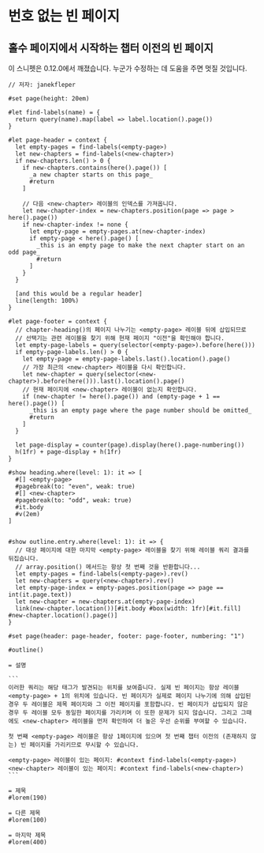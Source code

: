 # 번호 없는 빈 페이지

## 홀수 페이지에서 시작하는 챕터 이전의 빈 페이지

<div class="warning">
  이 스니펫은 0.12.0에서 깨졌습니다. 누군가 수정하는 데 도움을 주면 멋질 것입니다.
</div>

`````typ -norender
// 저자: janekfleper

#set page(height: 20em)

#let find-labels(name) = {
  return query(name).map(label => label.location().page())
}

#let page-header = context {
  let empty-pages = find-labels(<empty-page>)
  let new-chapters = find-labels(<new-chapter>)
  if new-chapters.len() > 0 {
    if new-chapters.contains(here().page()) [
      _a new chapter starts on this page_
      #return
    ]

    // 다음 <new-chapter> 레이블의 인덱스를 가져옵니다.
    let new-chapter-index = new-chapters.position(page => page > here().page())
    if new-chapter-index != none {
      let empty-page = empty-pages.at(new-chapter-index)
      if empty-page < here().page() [
        _this is an empty page to make the next chapter start on an odd page_
        #return
      ]
    }
  }

  [and this would be a regular header]
  line(length: 100%)
}

#let page-footer = context {
  // chapter-heading()의 페이지 나누기는 <empty-page> 레이블 뒤에 삽입되므로
  // 선택기는 관련 레이블을 찾기 위해 현재 페이지 "이전"을 확인해야 합니다.
  let empty-page-labels = query(selector(<empty-page>).before(here()))
  if empty-page-labels.len() > 0 {
    let empty-page = empty-page-labels.last().location().page()
    // 가장 최근의 <new-chapter> 레이블을 다시 확인합니다.
    let new-chapter = query(selector(<new-chapter>).before(here())).last().location().page()
    // 현재 페이지에 <new-chapter> 레이블이 없는지 확인합니다.
    if (new-chapter != here().page()) and (empty-page + 1 == here().page()) [
      _this is an empty page where the page number should be omitted_
      #return
    ]
  }

  let page-display = counter(page).display(here().page-numbering())
  h(1fr) + page-display + h(1fr)
}

#show heading.where(level: 1): it => [
  #[] <empty-page>
  #pagebreak(to: "even", weak: true)
  #[] <new-chapter>
  #pagebreak(to: "odd", weak: true)
  #it.body
  #v(2em)
]


#show outline.entry.where(level: 1): it => {
  // 대상 페이지에 대한 마지막 <empty-page> 레이블을 찾기 위해 레이블 쿼리 결과를 뒤집습니다.
  // array.position() 메서드는 항상 첫 번째 것을 반환합니다...
  let empty-pages = find-labels(<empty-page>).rev()
  let new-chapters = query(<new-chapter>).rev()
  let empty-page-index = empty-pages.position(page => page == int(it.page.text))
  let new-chapter = new-chapters.at(empty-page-index)
  link(new-chapter.location())[#it.body #box(width: 1fr)[#it.fill] #new-chapter.location().page()]
}

#set page(header: page-header, footer: page-footer, numbering: "1")

#outline()

= 설명

```
이러한 쿼리는 해당 태그가 발견되는 위치를 보여줍니다. 실제 빈 페이지는 항상 레이블 <empty-page> + 1의 위치에 있습니다. 빈 페이지가 실제로 페이지 나누기에 의해 삽입된 경우 두 레이블은 제목 페이지와 그 이전 페이지를 포함합니다. 빈 페이지가 삽입되지 않은 경우 두 레이블 모두 동일한 페이지를 가리키며 이 또한 문제가 되지 않습니다. 그리고 그때에도 <new-chapter> 레이블을 먼저 확인하여 더 높은 우선 순위를 부여할 수 있습니다.

첫 번째 <empty-page> 레이블은 항상 1페이지에 있으며 첫 번째 챕터 이전의 (존재하지 않는) 빈 페이지를 가리키므로 무시할 수 있습니다.

<empty-page> 레이블이 있는 페이지: #context find-labels(<empty-page>)
<new-chapter> 레이블이 있는 페이지: #context find-labels(<new-chapter>)
```

= 제목
#lorem(190)

= 다른 제목
#lorem(100)

= 마지막 제목
#lorem(400)
`````
